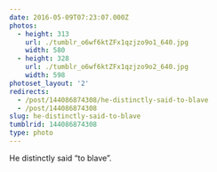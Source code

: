 ```yaml
---
date: 2016-05-09T07:23:07.000Z
photos:
  - height: 313
    url: ./tumblr_o6wf6ktZFx1qzjzo9o1_640.jpg
    width: 580
  - height: 328
    url: ./tumblr_o6wf6ktZFx1qzjzo9o2_640.jpg
    width: 598
photoset_layout: '2'
redirects:
  - /post/144086874308/he-distinctly-said-to-blave
  - /post/144086874308
slug: he-distinctly-said-to-blave
tumblrid: 144086874308
type: photo
---
```

<p>He distinctly said &ldquo;to blave&rdquo;.</p>
